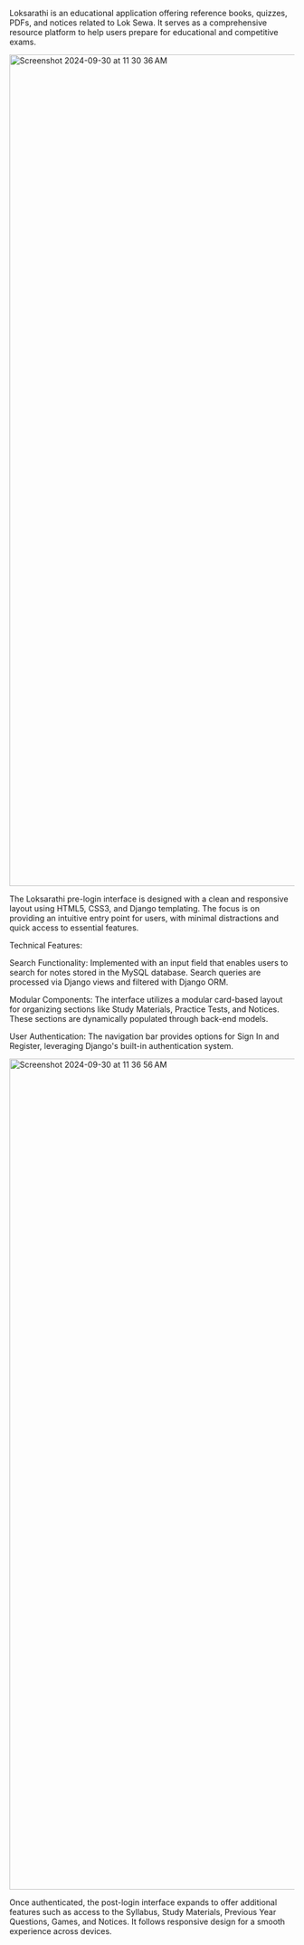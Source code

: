 Loksarathi is an educational application offering reference books, quizzes, PDFs, and notices related to Lok Sewa. It serves as a comprehensive resource platform to help users prepare for educational and competitive exams.

<img width="1470" alt="Screenshot 2024-09-30 at 11 30 36 AM" src="https://github.com/user-attachments/assets/6087ed44-af9b-4ea9-a6f8-b166b83373b6">

The Loksarathi pre-login interface is designed with a clean and responsive layout using HTML5, CSS3, and Django templating. The focus is on providing an intuitive entry point for users, with minimal distractions and quick access to essential features.

Technical Features:

Search Functionality: Implemented with an input field that enables users to search for notes stored in the MySQL database. Search queries are processed via Django views and filtered with Django ORM.

Modular Components: The interface utilizes a modular card-based layout for organizing sections like Study Materials, Practice Tests, and Notices. These sections are dynamically populated through back-end models.

User Authentication: The navigation bar provides options for Sign In and Register, leveraging Django's built-in authentication system.

<img width="1469" alt="Screenshot 2024-09-30 at 11 36 56 AM" src="https://github.com/user-attachments/assets/904a5a75-8fcd-4c5d-96dc-21450cceba38">

Once authenticated, the post-login interface expands to offer additional features such as access to the Syllabus, Study Materials, Previous Year Questions, Games, and Notices. It follows responsive design for a smooth experience across devices.



